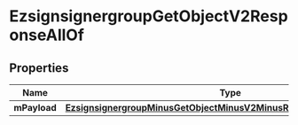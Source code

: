 
# EzsignsignergroupGetObjectV2ResponseAllOf

## Properties
Name | Type | Description | Notes
------------ | ------------- | ------------- | -------------
**mPayload** | [**EzsignsignergroupMinusGetObjectMinusV2MinusResponseMinusMPayload**](EzsignsignergroupMinusGetObjectMinusV2MinusResponseMinusMPayload.md) |  | 



